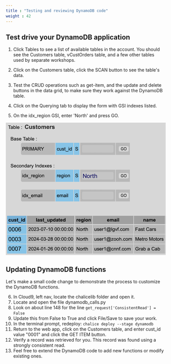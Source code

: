 ```yaml
---
title : "Testing and reviewing DynamoDB code"
weight : 42
---
```


## Test drive your DynamoDB application

1. Click Tables to see a list of available tables in the account. You should see the 
Customers table, vCustOrders table, and a few other tables used by separate workshops.

3. Click on the Customers table, click the SCAN button to see the table's data.
4. Test the CRUD operations such as get-item, and the update and delete buttons in the data grid,
to make sure they work against the DynamoDB table.
4. Click on the Querying tab to display the form with GSI indexes listed.
5. On the idx_region GSI, enter 'North' and press GO.

![DynamoDB GSI Form](/static/images/relational-migration/ddb_gsi.png)

## Updating DynamoDB functions

Let's make a small code change to demonstrate the process to customize the DynamoDB functions.

6. In Cloud9, left nav, locate the chalicelib folder and open it.
7. Locate and open the file dynamodb_calls.py
8. Look on about line 148 for the line ```get_request['ConsistentRead'] = False```
9. Update this from False to True and click File/Save to save your work.
10. In the terminal prompt, redeploy:  ```chalice deploy --stage dynamodb```
11. Return to the web app, click on the Customers table, and enter cust_id value "0001" and click the GET ITEM button.
12. Verify a record was retrieved for you. This record was found using a strongly consistent read.
13. Feel free to extend the DynamoDB code to add new functions or modify existing ones.

